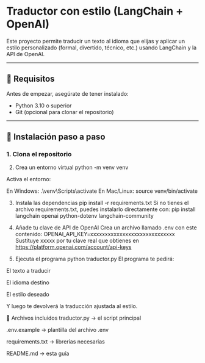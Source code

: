 # Traductor con estilo (LangChain + OpenAI)

Este proyecto permite traducir un texto al idioma que elijas y aplicar un estilo personalizado (formal, divertido, técnico, etc.) usando LangChain y la API de OpenAI.

---

## 🔧 Requisitos

Antes de empezar, asegúrate de tener instalado:

- Python 3.10 o superior
- Git (opcional para clonar el repositorio)

---

## 📁 Instalación paso a paso

### 1. Clona el repositorio

2. Crea un entorno virtual
python -m venv venv

Activa el entorno:

En Windows:
.\venv\Scripts\activate
En Mac/Linux:
source venv/bin/activate


3. Instala las dependencias
pip install -r requirements.txt
Si no tienes el archivo requirements.txt, puedes instalarlo directamente con:
pip install langchain openai python-dotenv langchain-community


4. Añade tu clave de API de OpenAI
Crea un archivo llamado .env con este contenido:
OPENAI_API_KEY=xxxxxxxxxxxxxxxxxxxxxxxxxxxxx
Sustituye xxxxx por tu clave real que obtienes en https://platform.openai.com/account/api-keys

5. Ejecuta el programa
python traductor.py
El programa te pedirá:

El texto a traducir

El idioma destino

El estilo deseado

Y luego te devolverá la traducción ajustada al estilo.

📂 Archivos incluidos
traductor.py → el script principal

.env.example → plantilla del archivo .env

requirements.txt → librerías necesarias

README.md → esta guía

